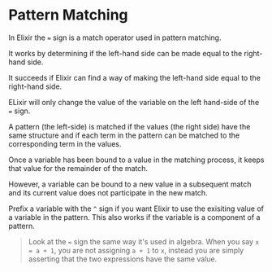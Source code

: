 # Pattern Matching
In Elixir the `=` sign is a match operator used in pattern matching.

It works by determining if the left-hand side can be made equal to the right-hand side.

It succeeds if Elixir can find a way of making the left-hand side equal to the right-hand side.

ELixir will only change the value of the variable on the left hand-side of the `=` sign.

A pattern (the left-side) is matched if the values (the right side) have the same structure and if each term in the pattern can be matched to the corresponding term in the values.

Once a variable has been bound to a value in the matching process, it keeps that value for the remainder of the match.

However, a variable can be bound to a new value in a subsequent match and its current value does not participate in the new match.

Prefix a variable with the `^` sign if you want Elixir to use the exisiting value of a variable in the pattern. This also works if the variable is a component of a pattern.

> Look at the `=` sign the same way it's used in algebra. When you say `x = a + 1`, you are not assigning `a + 1` to `x`, instead you are simply asserting that the two expressions have the same value.
